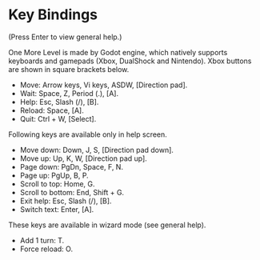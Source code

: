 # Key Bindings

(Press Enter to view general help.)

One More Level is made by Godot engine, which natively supports keyboards and gamepads (Xbox, DualShock and Nintendo). Xbox buttons are shown in square brackets below.

* Move: Arrow keys, Vi keys, ASDW, [Direction pad].
* Wait: Space, Z, Period (.), [A].
* Help: Esc, Slash (/), [B].
* Reload: Space, [A].
* Quit: Ctrl + W, [Select].

Following keys are available only in help screen.

* Move down: Down, J, S, [Direction pad down].
* Move up: Up, K, W, [Direction pad up].
* Page down: PgDn, Space, F, N.
* Page up: PgUp, B, P.
* Scroll to top: Home, G.
* Scroll to bottom: End, Shift + G.
* Exit help: Esc, Slash (/), [B].
* Switch text: Enter, [A].

These keys are available in wizard mode (see general help).

* Add 1 turn: T.
* Force reload: O.

